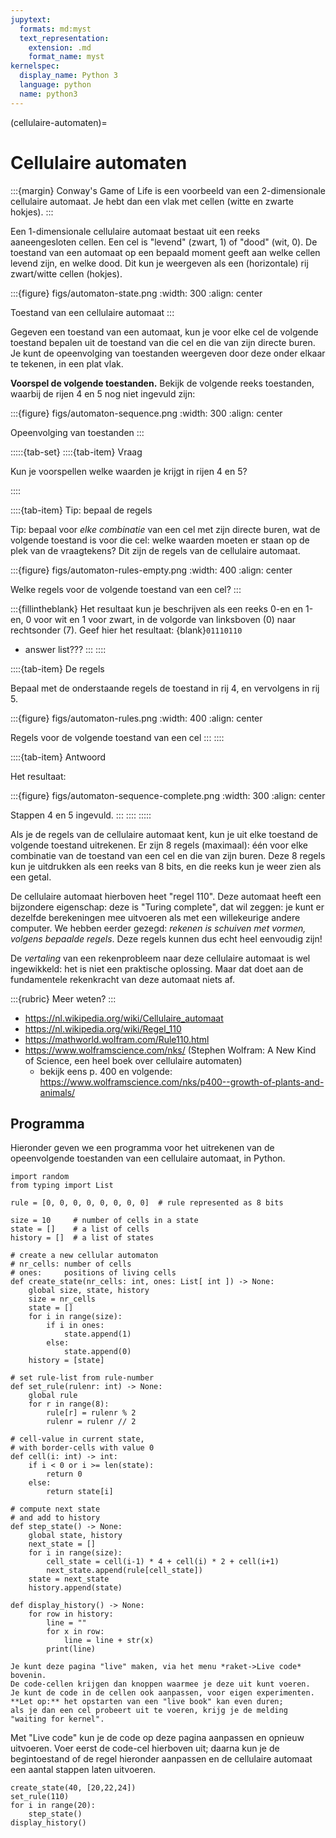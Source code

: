 ```yaml
---
jupytext:
  formats: md:myst
  text_representation:
    extension: .md
    format_name: myst
kernelspec:
  display_name: Python 3
  language: python
  name: python3
---
```


(cellulaire-automaten)=
# Cellulaire automaten

:::{margin}
Conway's Game of Life is een voorbeeld van een 2-dimensionale cellulaire automaat.
Je hebt dan een vlak met cellen (witte en zwarte hokjes).
:::

Een 1-dimensionale cellulaire automaat bestaat uit een reeks aaneengesloten cellen. 
Een cel is "levend" (zwart, 1) of "dood" (wit, 0).
De toestand van een automaat op een bepaald moment geeft aan welke cellen levend zijn, en welke dood.
Dit kun je weergeven als een (horizontale) rij zwart/witte cellen (hokjes).

:::{figure} figs/automaton-state.png
:width: 300
:align: center

Toestand van een cellulaire automaat
:::

Gegeven een toestand van een automaat, kun je voor elke cel de volgende toestand bepalen uit de toestand van die cel en die van zijn directe buren.
Je kunt de opeenvolging van toestanden weergeven door deze onder elkaar te tekenen, in een plat vlak.

**Voorspel de volgende toestanden.**
Bekijk de volgende reeks toestanden, waarbij de rijen 4 en 5 nog niet ingevuld zijn:

:::{figure} figs/automaton-sequence.png
:width: 300
:align: center

Opeenvolging van toestanden
:::

:::::{tab-set}
::::{tab-item} Vraag

Kun je voorspellen welke waarden je krijgt in rijen 4 en 5?

::::

::::{tab-item} Tip: bepaal de regels

Tip: bepaal voor *elke combinatie* van een cel met zijn directe buren, wat de volgende toestand is voor die cel:
welke waarden moeten er staan op de plek van de vraagtekens?
Dit zijn de regels van de cellulaire automaat.

:::{figure} figs/automaton-rules-empty.png
:width: 400
:align: center

Welke regels voor de volgende toestand van een cel?
:::

:::{fillintheblank} 
Het resultaat kun je beschrijven als een reeks 0-en en 1-en, 0 voor wit en 1 voor zwart,
in de volgorde van linksboven (0) naar rechtsonder (7).
Geef hier het resultaat: {blank}`01110110`

* answer list???
:::
::::

::::{tab-item} De regels

Bepaal met de onderstaande regels de toestand in rij 4, en vervolgens in rij 5.

:::{figure} figs/automaton-rules.png
:width: 400
:align: center

Regels voor de volgende toestand van een cel
:::
::::

::::{tab-item} Antwoord

Het resultaat:

:::{figure} figs/automaton-sequence-complete.png
:width: 300
:align: center

Stappen 4 en 5 ingevuld.
:::
::::
:::::

Als je de regels van de cellulaire automaat kent, kun je uit elke toestand de volgende toestand uitrekenen.
Er zijn 8 regels (maximaal): één voor elke combinatie van de toestand van een cel en die van zijn buren.
Deze 8 regels kun je uitdrukken als een reeks van 8 bits, en die reeks kun je weer zien als een getal.

De cellulaire automaat hierboven heet "regel 110". Deze automaat heeft een bijzondere eigenschap:
deze is "Turing complete", dat wil zeggen: je kunt er dezelfde berekeningen mee uitvoeren als met een willekeurige andere  computer. We hebben eerder gezegd: *rekenen is schuiven met vormen, volgens bepaalde regels*. Deze regels kunnen dus echt heel eenvoudig zijn!

De *vertaling* van een rekenprobleem naar deze cellulaire automaat is wel ingewikkeld: 
het is niet een praktische oplossing. Maar dat doet aan de fundamentele rekenkracht van deze automaat niets af.

:::{rubric} Meer weten?
:::

* https://nl.wikipedia.org/wiki/Cellulaire_automaat
* https://nl.wikipedia.org/wiki/Regel_110
* https://mathworld.wolfram.com/Rule110.html
* https://www.wolframscience.com/nks/ (Stephen Wolfram: A New Kind of Science, een heel boek over cellulaire automaten)
    * bekijk eens p. 400 en volgende: https://www.wolframscience.com/nks/p400--growth-of-plants-and-animals/


## Programma

Hieronder geven we een programma voor het uitrekenen van de opeenvolgende toestanden van een cellulaire automaat, in Python.

```{code-cell} ipython3
import random
from typing import List

rule = [0, 0, 0, 0, 0, 0, 0, 0]  # rule represented as 8 bits

size = 10     # number of cells in a state
state = []    # a list of cells
history = []  # a list of states

# create a new cellular automaton
# nr_cells: number of cells
# ones:     positions of living cells
def create_state(nr_cells: int, ones: List[ int ]) -> None:
    global size, state, history
    size = nr_cells
    state = []
    for i in range(size):
        if i in ones:
            state.append(1)
        else:
            state.append(0)
    history = [state]

# set rule-list from rule-number
def set_rule(rulenr: int) -> None:
    global rule
    for r in range(8):
        rule[r] = rulenr % 2
        rulenr = rulenr // 2

# cell-value in current state,
# with border-cells with value 0
def cell(i: int) -> int:
    if i < 0 or i >= len(state):
        return 0
    else:
        return state[i]

# compute next state
# and add to history
def step_state() -> None:
    global state, history
    next_state = []
    for i in range(size):
        cell_state = cell(i-1) * 4 + cell(i) * 2 + cell(i+1)
        next_state.append(rule[cell_state]) 
    state = next_state
    history.append(state)

def display_history() -> None:
    for row in history:
        line = ""
        for x in row:
            line = line + str(x)     
        print(line)
```

```{tip}
Je kunt deze pagina "live" maken, via het menu *raket->Live code* bovenin.
De code-cellen krijgen dan knoppen waarmee je deze uit kunt voeren.
Je kunt de code in de cellen ook aanpassen, voor eigen experimenten.
**Let op:** het opstarten van een "live book" kan even duren; 
als je dan een cel probeert uit te voeren, krijg je de melding "waiting for kernel".
```

Met "Live code" kun je de code op deze pagina aanpassen en opnieuw uitvoeren. Voer eerst de code-cel hierboven uit; daarna kun je de begintoestand of de regel hieronder aanpassen en de cellulaire automaat een aantal stappen laten uitvoeren.

```{code-cell} ipython3
create_state(40, [20,22,24])
set_rule(110)
for i in range(20):
    step_state()
display_history()
```